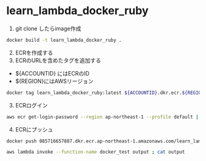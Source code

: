 # learn_lambda_docker_ruby
1. git clone したらimage作成
```zsh
docker build -t learn_lambda_docker_ruby .
```
2. ECRを作成する
3. ECRのURLを含めたタグを追加する

- ${ACCOUNTID} にはECRのID
- ${REGION}にはAWSリージョン

```zsh
docker tag learn_lambda_docker_ruby:latest ${ACCOUNTID}.dkr.ecr.${REGION}.amazonaws.com/learn_lambda_docker_ruby:latest
```

3. ECRログイン

```zsh
aws ecr get-login-password --region ap-northeast-1 --profile default | docker login --username AWS --password-stdin 085716657887.dkr.ecr.ap-northeast-1.amazonaws.com
```

4. ECRにプッシュ

```zsh
docker push 085716657887.dkr.ecr.ap-northeast-1.amazonaws.com/learn_lambda_docker_ruby:latest
```

```zsh
aws lambda invoke --function-name docker_test output ; cat output
```
